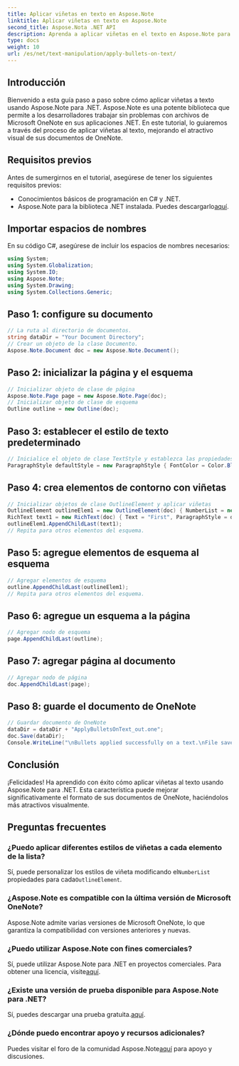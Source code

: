 ```yaml
---
title: Aplicar viñetas en texto en Aspose.Note
linktitle: Aplicar viñetas en texto en Aspose.Note
second_title: Aspose.Nota .NET API
description: Aprenda a aplicar viñetas en el texto en Aspose.Note para .NET para mejorar sus documentos de OneNote. Siga esta guía paso a paso para un formateo eficaz.
type: docs
weight: 10
url: /es/net/text-manipulation/apply-bullets-on-text/
---
```

## Introducción
Bienvenido a esta guía paso a paso sobre cómo aplicar viñetas a texto usando Aspose.Note para .NET. Aspose.Note es una potente biblioteca que permite a los desarrolladores trabajar sin problemas con archivos de Microsoft OneNote en sus aplicaciones .NET. En este tutorial, lo guiaremos a través del proceso de aplicar viñetas al texto, mejorando el atractivo visual de sus documentos de OneNote.
## Requisitos previos
Antes de sumergirnos en el tutorial, asegúrese de tener los siguientes requisitos previos:
- Conocimientos básicos de programación en C# y .NET.
-  Aspose.Note para la biblioteca .NET instalada. Puedes descargarlo[aquí](https://releases.aspose.com/note/net/).
## Importar espacios de nombres
En su código C#, asegúrese de incluir los espacios de nombres necesarios:
```csharp
using System;
using System.Globalization;
using System.IO;
using Aspose.Note;
using System.Drawing;
using System.Collections.Generic;
```
## Paso 1: configure su documento
```csharp
// La ruta al directorio de documentos.
string dataDir = "Your Document Directory";
// Crear un objeto de la clase Documento.
Aspose.Note.Document doc = new Aspose.Note.Document();
```
## Paso 2: inicializar la página y el esquema
```csharp
// Inicializar objeto de clase de página
Aspose.Note.Page page = new Aspose.Note.Page(doc);
// Inicializar objeto de clase de esquema
Outline outline = new Outline(doc);
```
## Paso 3: establecer el estilo de texto predeterminado
```csharp
// Inicialice el objeto de clase TextStyle y establezca las propiedades de formato
ParagraphStyle defaultStyle = new ParagraphStyle { FontColor = Color.Black, FontName = "Arial", FontSize = 10 };
```
## Paso 4: crea elementos de contorno con viñetas
```csharp
// Inicializar objetos de clase OutlineElement y aplicar viñetas
OutlineElement outlineElem1 = new OutlineElement(doc) { NumberList = new NumberList("*", "Arial", 10) };
RichText text1 = new RichText(doc) { Text = "First", ParagraphStyle = defaultStyle };
outlineElem1.AppendChildLast(text1);
// Repita para otros elementos del esquema.
```
## Paso 5: agregue elementos de esquema al esquema
```csharp
// Agregar elementos de esquema
outline.AppendChildLast(outlineElem1);
// Repita para otros elementos del esquema.
```
## Paso 6: agregue un esquema a la página
```csharp
// Agregar nodo de esquema
page.AppendChildLast(outline);
```
## Paso 7: agregar página al documento
```csharp
// Agregar nodo de página
doc.AppendChildLast(page);
```
## Paso 8: guarde el documento de OneNote
```csharp
// Guardar documento de OneNote
dataDir = dataDir + "ApplyBulletsOnText_out.one"; 
doc.Save(dataDir);
Console.WriteLine("\nBullets applied successfully on a text.\nFile saved at " + dataDir); 
```
## Conclusión
¡Felicidades! Ha aprendido con éxito cómo aplicar viñetas al texto usando Aspose.Note para .NET. Esta característica puede mejorar significativamente el formato de sus documentos de OneNote, haciéndolos más atractivos visualmente.
## Preguntas frecuentes
### ¿Puedo aplicar diferentes estilos de viñetas a cada elemento de la lista?
 Sí, puede personalizar los estilos de viñeta modificando el`NumberList` propiedades para cada`OutlineElement`.
### ¿Aspose.Note es compatible con la última versión de Microsoft OneNote?
Aspose.Note admite varias versiones de Microsoft OneNote, lo que garantiza la compatibilidad con versiones anteriores y nuevas.
### ¿Puedo utilizar Aspose.Note con fines comerciales?
 Sí, puede utilizar Aspose.Note para .NET en proyectos comerciales. Para obtener una licencia, visite[aquí](https://purchase.aspose.com/buy).
### ¿Existe una versión de prueba disponible para Aspose.Note para .NET?
 Sí, puedes descargar una prueba gratuita.[aquí](https://releases.aspose.com/).
### ¿Dónde puedo encontrar apoyo y recursos adicionales?
 Puedes visitar el foro de la comunidad Aspose.Note[aquí](https://forum.aspose.com/c/note/28) para apoyo y discusiones.